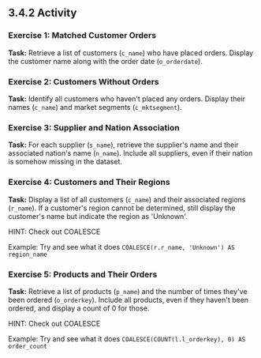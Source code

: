 ## 3.4.2 Activity



### Exercise 1: Matched Customer Orders

**Task:** Retrieve a list of customers (`c_name`) who have placed orders. Display the customer name along with the order date (`o_orderdate`).



### Exercise 2: Customers Without Orders

**Task:** Identify all customers who haven't placed any orders. Display their names (`c_name`) and market segments (`c_mktsegment`).



### Exercise 3: Supplier and Nation Association

**Task:** For each supplier (`s_name`), retrieve the supplier's name and their associated nation's name (`n_name`). Include all suppliers, even if their nation is somehow missing in the dataset.



### Exercise 4: Customers and Their Regions

**Task:** Display a list of all customers (`c_name`) and their associated regions (`r_name`). If a customer's region cannot be determined, still display the customer's name but indicate the region as 'Unknown'.

HINT: Check out COALESCE 

Example: Try and see what it does `COALESCE(r.r_name, 'Unknown') AS region_name `

### Exercise 5: Products and Their Orders

**Task:** Retrieve a list of products (`p_name`) and the number of times they've been ordered (`o_orderkey`). Include all products, even if they haven't been ordered, and display a count of 0 for those.



HINT: Check out COALESCE 

Example: Try and see what it does  `COALESCE(COUNT(l.l_orderkey), 0) AS order_count`